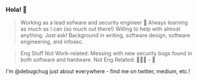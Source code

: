 ### Hola! 👋

> Working as a lead sofware and security engineer 🤖
> Always learning as much as I can (so much out there!)
> Willing to help with almost anything. Just ask!
> Background in writing, software design, software engineering, and infosec.

> Eng Stuff Not Work-related:
  Messing with new security bugs found in both software and hardware.
  Not Eng Related: 🏃🏻‍♀️ - 📖 
  
  I'm @debugchug just about everywhere - find me on twitter, medium, etc.!
